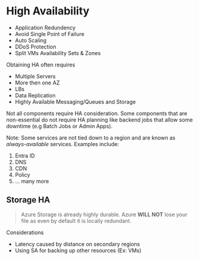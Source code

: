 # High Availability

-   Application Redundency
-   Avoid Single Point of Failure
-   Auto Scaling
-   DDoS Protection
-   Split VMs Availability Sets & Zones

Obtaining HA often requires

-   Multiple Servers
-   More then one AZ
-   LBs
-   Data Replication
-   Highly Available Messaging/Queues and Storage

Not all components require HA consideration. Some components that are non-essential do not require HA planning like backend jobs that allow some downtime (e.g Batch Jobs or Admin Apps).

Note: Some services are not tied down to a region and are known as _always-available_ services. Examples include:

1. Entra ID
2. DNS
3. CDN
4. Policy
5. ... many more

## Storage HA

> Azure Storage is already highly durable. Azure **WILL NOT** lose your file as even by default it is locally redundant.

Considerations

-   Latency caused by distance on secondary regions
-   Using SA for backing up other resources (Ex: VMs)

